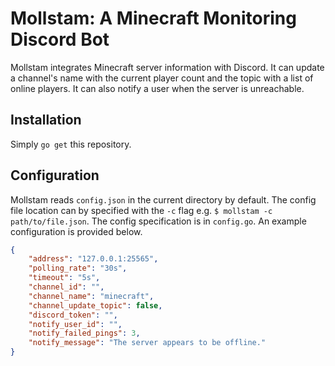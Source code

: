 Mollstam: A Minecraft Monitoring Discord Bot
============================================
Mollstam integrates Minecraft server information with Discord. It can update a channel's name with the current player count and the topic with a list of online players. It can also notify a user when the server is unreachable.

Installation
------------
Simply `go get` this repository.

Configuration
-------------
Mollstam reads `config.json` in the current directory by default. The config file location can by specified with the `-c` flag e.g. `$ mollstam -c path/to/file.json`. The config specification is in `config.go`. An example configuration is provided below.

```JSON
{
    "address": "127.0.0.1:25565",
    "polling_rate": "30s",
    "timeout": "5s",
    "channel_id": "",
    "channel_name": "minecraft",
    "channel_update_topic": false,
    "discord_token": "",
    "notify_user_id": "",
    "notify_failed_pings": 3,
    "notify_message": "The server appears to be offline."
}
```
